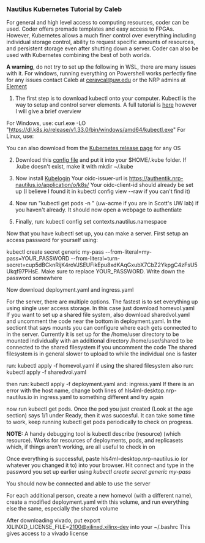 ### Nautilus Kubernetes Tutorial by Caleb
For general and high level access to computing resources, coder can be used. Coder offers premade templates and easy access to FPGAs. However, Kubernetes allows a much finer control over everything including individual storage control, ability to request specific amounts of resources, and persistent storage even after shutting down a server. Coder can also be used with Kubernetes combining the best of both worlds.

**A warning**, do not try to set up the following in WSL, there are many issues with it. For windows, running everything on Powershell works perfectly fine
for any issues contact Caleb at ceravcal@uw.edu or the NRP admins at [Element](https://element.nrp-nautilus.io/#/room/#general:matrix.nrp-nautilus.io)

1. The first step is to download kubectl onto your computer. Kubectl is the way to setup and control server elements. A full tutorial is [here](https://nationalresearchplatform.org/documentation/userdocs/start/getting-started/#cluster-access-via-kubectl) however I will give a brief overview

For Windows, use: 
curl.exe -LO "https://dl.k8s.io/release/v1.33.0/bin/windows/amd64/kubectl.exe"
For Linux, use:

You can also download from the [Kubernetes release page](https://kubernetes.io/releases/download/#binaries) for any OS

2. Download this [config file](https://nationalresearchplatform.org/config)
and put it into your $HOME/.kube folder. 
If .kube doesn't exist, make it with mkdir ~/.kube

3. Now install [Kubelogin](https://github.com/int128/kubelogin?tab=readme-ov-file#setup)
Your oidc-issuer-url is https://authentik.nrp-nautilus.io/application/o/k8s/
Your oidc-client-id should already be set up (I believe I found it in kubectl config view --raw if you can't find it)

4. Now run "kubectl get pods -n <Namespace>" (uw-acme if you are in Scott's UW lab) if you haven't already. It should now open a webpage to authentiate 

5. Finally, run: kubectl config set contexts.nautilus.namespace <YOUR NAMESPACE>
   
Now that you have kubectl set up, you can make a server. First setup an access password for yourself using:

kubectl create secret generic my-pass --from-literal=my-pass=YOUR_PASSWORD --from-literal=turn-secret=cup5dBCknRijK4roVJSEUFikEpu8xdKAqGxubX7CbZ2YkpgC4zFsU5Ukqf97PHsE. Make sure to replace YOUR_PASSWORD. Write down the password somewhere

Now download deployment.yaml and ingress.yaml

For the server, there are multiple options. The fastest is to set everything up using single user access storage. In this case just download homevol.yaml
If you want to set up a shared file system, also download sharedvol.yaml and uncomment the code near the bottom in deployment.yaml. In the sectiont that says mounts you can configure where each gets connected to in the server. 
Currently it is set up for the /home/user directory to be mounted individually with an additional directory /home/user/shared to be connected to the shared filesystem if you uncomment the code
The shared filesystem is in general slower to upload to while the individual one is faster

run: kubectl apply -f homevol.yaml
if using the shared filesystem also run: kubectl apply -f sharedvol.yaml

then run: kubectl apply -f deployment.yaml
and: ingress.yaml
If there is an error with the host name, change both lines of hls4ml-desktop.nrp-nautilus.io in ingress.yaml to something different and try again

now run kubectl get pods. Once the pod you just created (Look at the age section) says 1/1 under Ready, then it was succesful. It can take some time to work, keep running kubectl get pods periodically to check on progress.

**NOTE:** A handy debugging tool is kubectl describe (resource) (which resource). Works for resources of deployments, pods, and replicasets which, if things aren't working, are all useful to check in on

Once everything is successful, paste hls4ml-desktop.nrp-nautilus.io (or whatever you changed it to) into your browser. Hit connect and type in the password you set up earlier using *kubectl create secret generic my-pass*

You should now be connected and able to use the server

For each additional person, create a new homevol (with a different name), create a modified deployment.yaml with this volume, and run everything else the same, especially the shared volume

After downloading vivado, put 
export XILINXD_LICENSE_FILE=2100@xilinxd.xilinx-dev
into your ~/.bashrc
This gives access to a vivado license


